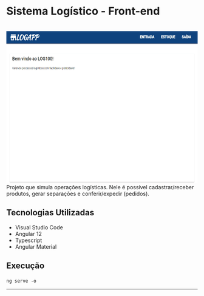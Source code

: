 # Sistema Logístico - Front-end
<br/>
<img  alt="demo image" src="demo.gif" width=600 height=400>
 <br/>
Projeto que simula operações logísticas. Nele é possível cadastrar/receber produtos, gerar separações e conferir/expedir (pedidos). 

## Tecnologias Utilizadas

* Visual Studio Code
* Angular 12
* Typescript
* Angular Material

## Execução

`ng serve -o`

<hr/>  
